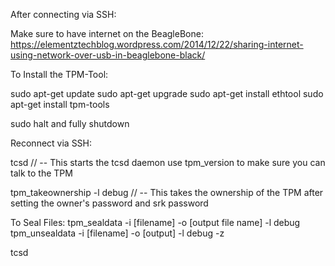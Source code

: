 After connecting via SSH:

Make sure to have internet on the BeagleBone:
https://elementztechblog.wordpress.com/2014/12/22/sharing-internet-using-network-over-usb-in-beaglebone-black/

To Install the TPM-Tool:

sudo apt-get update
sudo apt-get upgrade
sudo apt-get install ethtool
sudo apt-get install tpm-tools

sudo halt and fully shutdown

Reconnect via SSH:

tcsd // -- This starts the tcsd daemon
use tpm_version to make sure you can talk to the TPM

tpm_takeownership -l debug // -- This takes the ownership of the TPM after setting the  owner's password and srk password

To Seal Files:
tpm_sealdata -i [filename] -o [output file name] -l debug
tpm_unsealdata -i [filename] -o [output] -l debug -z


tcsd
